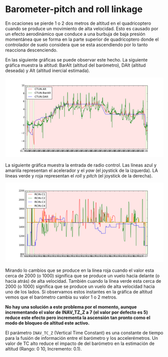 # Barometer-pitch and roll linkage

En ocaciones se pierde 1 o 2 dos metros de altitud en el quadricoptero cuando se produce un movimiento de alta velocidad. Esto es causado por un efecto aerodinámico que conduce a una burbuja de baja presión momentánea que se forma en la parte superior de quadricoptero donde el controlador de suelo considera que se esta ascendiendo por lo tanto reacciona descenciendo.

En las siguiente gráficas se puede observar este hecho. La siguiente gráfica muestra la altitud: BarAlt (altitud del barómetro), DAlt (altitud deseada) y Alt (altitud inercial estimada).

![alt_barometerx](../erleimg/alt_barometer.png)

La siguiente gráfica muestra la entrada de radio control. Las líneas azul y amariila representan el acelerador y el *yaw* (el joystick de la izquerda). LA líneas verde y roja representan el *roll* y *pitch* (el joystick de la derecha).

![rc_barometer](../erleimg/rc_barometer.png)


Mirando lo cambios que se produce en la línea roja cuando el valor esta cerca de 2000 (o 1000) significa que se produce un vuelo hacia delante (o hacia atrás) de alta velocidad. También cuando la línea verde esta cerca de 2000 (o 1000) significa que se produce un vuelo de alta velocidad hacia uno de los lados. Si observamos estos instantes en la gráfica de altitud vemos que el barómetro cambia su valor 1 o 2 metros.

**No hay una solución a este problema por el momento, aunque incrementando el valor de INAV_TZ_Z a 7 (el valor por defecto es 5) reduce este efecto pero incrementa la ascensión tan pronto como el modo de bloqueo de altitud este activo.**

El parámetro `INAV_TC_Z` (Vertical Time Constant) es una constante de tiempo para la fusión de información entre el barómetro y los accelerémetros. Un valor de TC alto reduce el impacto de del barómetro en la estimación de altitud (Rango: 0 10, Incremento: 0.1).	